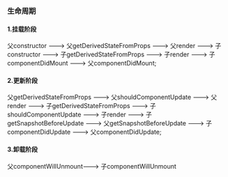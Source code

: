 ### 生命周期

#### 1.挂载阶段

父constructor ---> 父getDerivedStateFromProps ---> 父render ---> 子constructor ---> 子getDerivedStateFromProps ---> 子render ---> 子componentDidMount ---> 父componentDidMount;

#### 2.更新阶段

父getDerivedStateFromProps ---> 父shouldComponentUpdate ---> 父render ---> 子getDerivedStateFromProps ---> 子shouldComponentUpdate ---> 子render ---> 子getSnapshotBeforeUpdate ---> 父getSnapshotBeforeUpdate ---> 子 componentDidUpdate ---> 父componentDidUpdate;

#### 3.卸载阶段

父componentWillUnmount---> 子componentWillUnmount
